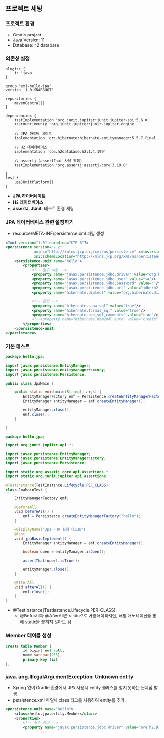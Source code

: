 ## 프로젝트 세팅

### 프로젝트 환경

- Gradle project
- Java Version: 11
- Database: h2 database

### 의존성 설정

```
plugins {
    id 'java'
}

group 'ex1-hello-jpa'
version '1.0-SNAPSHOT'

repositories {
    mavenCentral()
}

dependencies {
    testImplementation 'org.junit.jupiter:junit-jupiter-api:5.6.0'
    testRuntimeOnly 'org.junit.jupiter:junit-jupiter-engine'

    // JPA 하이버 네이트
    implementation 'org.hibernate:hibernate-entitymanager:5.5.7.Final'

    // H2 데이터베이스
    implementation 'com.h2database:h2:1.4.199'

    // assertj (assertThat 사용 위해)
    testImplementation 'org.assertj:assertj-core:3.19.0'

}
test {
    useJUnitPlatform()
}
```

- **JPA 하이버네이트**
- **H2 데이터베이스**
- **assertJ, JUnit**: 테스트 환경 세팅

### JPA 데이터베이스 관련 설정하기

- resource/META-INF/persistence.xml 파일 생성

```xml
<?xml version="1.0" encoding="UTF-8"?>
<persistence version="2.2"
             xmlns="http://xmlns.jcp.org/xml/ns/persistence" xmlns:xsi="http://www.w3.org/2001/XMLSchema-instance"
             xsi:schemaLocation="http://xmlns.jcp.org/xml/ns/persistence http://xmlns.jcp.org/xml/ns/persistence/persistence_2_2.xsd">
    <persistence-unit name="hello">
        <properties>
            <!-- 필수 속성 -->
            <property name="javax.persistence.jdbc.driver" value="org.h2.Driver"/>
            <property name="javax.persistence.jdbc.user" value="sa"/>
            <property name="javax.persistence.jdbc.password" value=""/>
            <property name="javax.persistence.jdbc.url" value="jdbc:h2:tcp://localhost/~/test"/>
            <property name="hibernate.dialect" value="org.hibernate.dialect.H2Dialect"/>

            <!-- 옵션 -->
            <property name="hibernate.show_sql" value="true"/>
            <property name="hibernate.format_sql" value="true"/>
            <property name="hibernate.use_sql_comments" value="true"/>
            <!--<property name="hibernate.hbm2ddl.auto" value="create" />-->
        </properties>
    </persistence-unit>
</persistence>
```

### 기본 테스트

```java
package hello.jpa;

import javax.persistence.EntityManager;
import javax.persistence.EntityManagerFactory;
import javax.persistence.Persistence;

public class JpaMain {

    public static void main(String[] args) {
        EntityManagerFactory emf = Persistence.createEntityManagerFactory("hello");
        EntityManager entityManager = emf.createEntityManager();

        entityManager.close();
        emf.close();
    }

}
```

```java
package hello.jpa;

import org.junit.jupiter.api.*;

import javax.persistence.EntityManager;
import javax.persistence.EntityManagerFactory;
import javax.persistence.Persistence;

import static org.assertj.core.api.Assertions.*;
import static org.junit.jupiter.api.Assertions.*;

@TestInstance(TestInstance.Lifecycle.PER_CLASS)
class JpaMainTest {

    EntityManagerFactory emf;

    @BeforeAll
    void beforeAll() {
        emf = Persistence.createEntityManagerFactory("hello");
    }

    @DisplayName("Jpa 기본 실행 테스트")
    @Test
    void jpaBasicImplement() {
        EntityManager entityManager = emf.createEntityManager();

        boolean open = entityManager.isOpen();

        assertThat(open).isTrue();

        entityManager.close();
    }

    @AfterAll
    void afterAll() {
        emf.close();
    }
}
```

- @TestInstance(TestInstance.Lifecycle.PER_CLASS)
    - @BeforAll과 @AfterAll은 static으로 사용해야하지만, 해당 애노테이션을 통해 static을 붙히지 않아도 됨

### Member 테이블 생성

```sql
create table Member (
		id bigint not null,
		name varchar(255),
		primary key (id)
);
```

### java.lang.IllegalArgumentException: Unknown entity

- Spring 없이 Gradle 환경에서 JPA 사용시 entity 클래스를 찾지 못하는 문제점 발생
- persistence.xml 파일에 class 태그를 사용하여 entity를 추가

```xml
<persistence-unit name="hello">
    <class>hello.jpa.entity.Member</class>
    <properties>
        <!-- 필수 속성 -->
        <property name="javax.persistence.jdbc.driver" value="org.h2.Driver"/>
				...
```